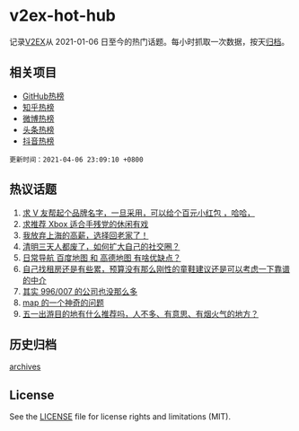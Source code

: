 # v2ex-hot-hub

 记录[V2EX](https://www.v2ex.com/)从 2021-01-06 日至今的热门话题。每小时抓取一次数据，按天[归档](archives)。
 
 ## 相关项目

- [GitHub热榜](https://github.com/snaildev/github-hot-hub)
- [知乎热榜](https://github.com/snaildev/zhihu-hot-hub)
- [微博热榜](https://github.com/snaildev/weibo-hot-hub)
- [头条热榜](https://github.com/snaildev/toutiao-hot-hub)
- [抖音热榜](https://github.com/snaildev/douyin-hot-hub)


 `更新时间：2021-04-06 23:09:10 +0800`

## 热议话题

1. [求 V 友帮起个品牌名字，一旦采用，可以给个百元小红包 ，哈哈，](https://www.v2ex.com/t/768266)
1. [求推荐 Xbox 适合手残党的休闲有戏](https://www.v2ex.com/t/768342)
1. [我放弃上海的高薪，选择回老家了！](https://www.v2ex.com/t/768231)
1. [清明三天人都废了，如何扩大自己的社交圈？](https://www.v2ex.com/t/768282)
1. [日常导航 百度地图 和 高德地图 有啥优缺点？](https://www.v2ex.com/t/768334)
1. [自己找租房还是有些累，预算没有那么刚性的童鞋建议还是可以考虑一下靠谱的中介](https://www.v2ex.com/t/768249)
1. [其实 996/007 的公司也没那么多](https://www.v2ex.com/t/768270)
1. [map 的一个神奇的问题](https://www.v2ex.com/t/768320)
1. [五一出游目的地有什么推荐吗，人不多、有意思、有烟火气的地方？](https://www.v2ex.com/t/768288)

## 历史归档

[archives](archives)

## License

See the [LICENSE](LICENSE) file for license rights and limitations (MIT).
